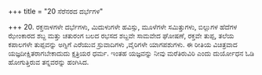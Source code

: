 +++
title = "20 ಸೆರೆನರದ ದರ್ಭೆಗಳ"

+++
20. ರಕ್ತನಾಳಗಳೇ ದರ್ಭೆಗಳು, ಮಿದುಳುಗಳೇ ಹವಿಸ್ಸು, ಮೂಳೆಗಳೇ ಸಮಿತ್ತುಗಳು, ಬಿಲ್ಲುಗಳ ಹೆದೆಗಳ ಝೇಂಕಾರದ ಶಬ್ದ ಮತ್ತು ಚತುರಂಗ ಬಲದ ರಭಸದ ಶಬ್ದವೇ ಸಾಮವೇದ ಘೋಷಣೆ, ರಕ್ತವೇ ತುಪ್ಪ, ತಲೆಯ ಕಪಾಲಗಳೇ ತುಪ್ಪವನ್ನು ಅಗ್ನಿಗೆ ಎರೆಯುವ ಸ್ರುವಾದಿಗಳು ,ವೈರಿಗಳೇ ಯಾಗಪಶುಗಳು. ಈ ರೀತಿಯ ವಿಚಿತ್ರವಾದ ಯಜ್ಞದೀಕ್ಷಿತರಾಗಬೇಕಾದುದು ಕ್ಷತ್ರಿಯರ ಧರ್ಮ. ಇಂತಹ ಯಜ್ಞವನ್ನು ನೀವು ಮರೆತಿರುವಿರಿ ಎಂದು ದುರ್ಯೋಧನ ಓಡಿ ಹೋಗುತ್ತಿರುವ ತನ್ನವರನ್ನು ಹಂಗಿಸಿದ.